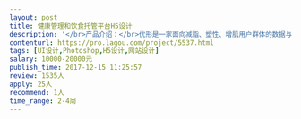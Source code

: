 ```yaml
---                
layout: post       
title: 健康管理和饮食托管平台H5设计           
description: '</br>产品介绍：</br>优形是一家面向减脂、塑性、增肌用户群体的数据与餐饮企业，根据用户的身体数据、运动数据、医疗数据等精确的分析用户的营养需求，我们对每一份餐点中的各种食物的含量精准把控，并计算每份餐点中各种营养元素的含量，根据营养学体系的分析为用户生成一周或一月计划排餐，每一个用户的餐点种类和各种食物的含量均为量身定制，通过健康合理的有目的的饮食帮助用户达成减脂增肌的目标。</br>主要设计内容：</br>官网，主要为宣传页面大约10屏左右，需要适配PC和移动。</br>健康管理和饮食托管平台：约25个页面，包含用户形体数据的输入、用户定制餐食计划、用户摄入营养元素展示、订单管理、优惠券、配送地址管理、等</br>'     
contenturl: https://pro.lagou.com/project/5537.html      
tags: [UI设计,Photoshop,H5设计,网站设计]            
salary: 10000-20000元          
publish_time: 2017-12-15 11:25:57         
review: 1535人                   
apply: 25人                   
recommend: 1人                   
time_range: 2-4周              
---                 
```

